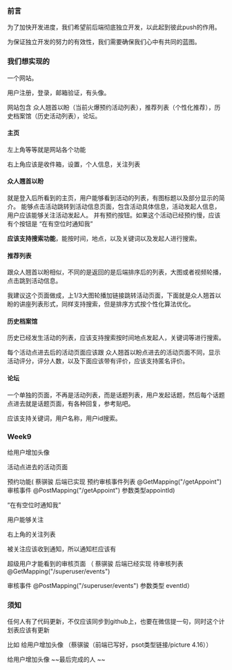 ### 前言

为了加快开发进度，我们希望前后端彻底独立开发，以此起到彼此push的作用。

为保证独立开发的努力的有效性，我们需要确保我们心中有共同的蓝图。

### 我们想实现的

一个网站。

用户注册，登录，邮箱验证，有头像。

网站包含 众人翘首以盼（当前火爆预约活动列表），推荐列表（个性化推荐），历史档案馆（历史活动列表），论坛。
#### 主页
左上角等等就是网站各个功能

右上角应该是收件箱，设置，个人信息，关注列表
#### 众人翘首以盼
 就是登入后所看到的主页，用户能够看到活动的列表，有图标题以及部分显示的简介。
 能够点击活动跳转到活动信息页面，包含活动具体信息，活动发起人信息，用户应该能够关注活动发起人。
 并有预约按钮。如果这个活动已经预约慢，应该有个按钮是 “在有空位时通知我”

 **应该支持搜索功能**，能按时间，地点，以及关键词以及发起人进行搜索。

#### 推荐列表

 跟众人翘首以盼相似，不同的是返回的是后端排序后的列表，大图或者视频轮播，点击跳到活动信息。

 我建议这个页面做成，上1/3大图轮播加链接跳转活动页面，下面就是众人翘首以盼的讲座列表形式，同样支持搜索，但是排序方式按个性化算法优化。

 #### 历史档案馆

 历史已经发生活动的列表，应该支持搜索按时间地点发起人，关键词等进行搜索。

 每个活动点进去后的活动页面应该跟 众人翘首以盼点进去的活动页面不同，显示活动评分，评分人数，以及下面应该带有评价，应该支持匿名评价。

 #### 论坛

 一个单独的页面，不再是活动列表，而是话题列表，用户发起话题，然后每个话题点进去就是话题页面，有各种回复，参考贴吧。

 应该支持关键词，用户名称，用户id搜索。

 ### Week9

 给用户增加头像

 活动点进去的活动页面

 预约功能(
 蔡骐骏 后端已实现
 预约审核事件列表 @GetMapping("/getAppoint")
 审核事件   @PostMapping("/getAppoint") 参数类型appointId)

  “在有空位时通知我”

 用户能够关注

 右上角的关注列表

 被关注应该收到通知，所以通知栏应该有

 超级用户才能看到的审核页面 （
 蔡骐骏 后端已经实现
 待审核列表  @GetMapping("/superuser/events")
 
 审核事件  @PostMapping("/superuser/events") 参数类型 eventId）

 ### 须知
 任何人有了代码更新，不仅应该同步到github上，也要在微信提一句，同时这个计划表应该有更新

 比如
 给用户增加头像 （蔡骐骏（前端已写好，psot类型链接/picture 4.16））

 给用户增加头像 ~~最后完成的人 ~~





